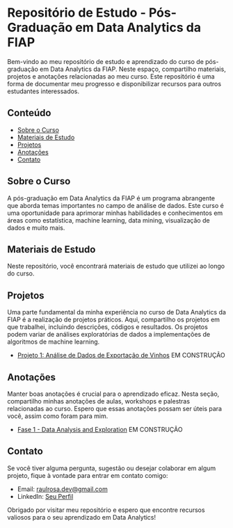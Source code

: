 # Repositório de Estudo - Pós-Graduação em Data Analytics da FIAP

Bem-vindo ao meu repositório de estudo e aprendizado do curso de pós-graduação em Data Analytics da FIAP. Neste espaço, compartilho materiais, projetos e anotações relacionadas ao meu curso. Este repositório é uma forma de documentar meu progresso e disponibilizar recursos para outros estudantes interessados.

## Conteúdo

- [Sobre o Curso](#sobre-o-curso)
- [Materiais de Estudo](#materiais-de-estudo)
- [Projetos](#projetos)
- [Anotações](#anotações)
- [Contato](#contato)

## Sobre o Curso

A pós-graduação em Data Analytics da FIAP é um programa abrangente que aborda temas importantes no campo de análise de dados. Este curso é uma oportunidade para aprimorar minhas habilidades e conhecimentos em áreas como estatística, machine learning, data mining, visualização de dados e muito mais.

## Materiais de Estudo

Neste repositório, você encontrará materiais de estudo que utilizei ao longo do curso. 

## Projetos

Uma parte fundamental da minha experiência no curso de Data Analytics da FIAP é a realização de projetos práticos. Aqui, compartilho os projetos em que trabalhei, incluindo descrições, códigos e resultados. Os projetos podem variar de análises exploratórias de dados a implementações de algoritmos de machine learning.

- [Projeto 1: Análise de Dados de Exportação de Vinhos](projetos/exportacao-vinhos)
  EM CONSTRUÇÃO

## Anotações

Manter boas anotações é crucial para o aprendizado eficaz. Nesta seção, compartilho minhas anotações de aulas, workshops e palestras relacionadas ao curso. Espero que essas anotações possam ser úteis para você, assim como foram para mim.

- [Fase 1 - Data Analysis and Exploration](anotacoes/fase-1/analise-exploratoria-dados)
  EM CONSTRUÇÃO

## Contato

Se você tiver alguma pergunta, sugestão ou desejar colaborar em algum projeto, fique à vontade para entrar em contato comigo:

- Email: raulrosa.dev@gmail.com
- LinkedIn: [Seu Perfil](https://www.linkedin.com/in/raul-rosa/)

Obrigado por visitar meu repositório e espero que encontre recursos valiosos para o seu aprendizado em Data Analytics!

